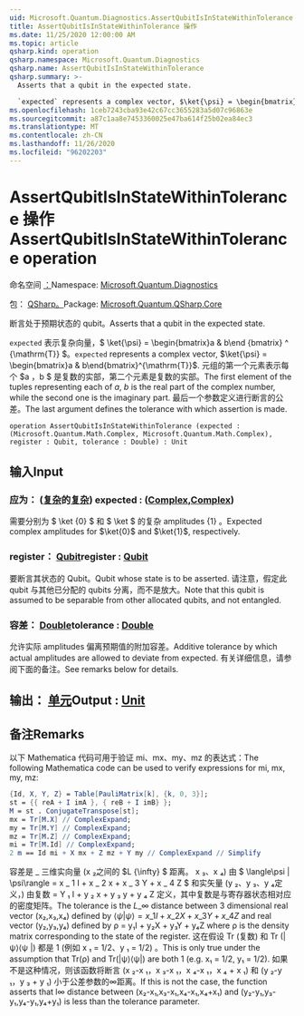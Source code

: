 ```yaml
---
uid: Microsoft.Quantum.Diagnostics.AssertQubitIsInStateWithinTolerance
title: AssertQubitIsInStateWithinTolerance 操作
ms.date: 11/25/2020 12:00:00 AM
ms.topic: article
qsharp.kind: operation
qsharp.namespace: Microsoft.Quantum.Diagnostics
qsharp.name: AssertQubitIsInStateWithinTolerance
qsharp.summary: >-
  Asserts that a qubit in the expected state.

  `expected` represents a complex vector, $\ket{\psi} = \begin{bmatrix}a & b\end{bmatrix}^{\mathrm{T}}$. The first element of the tuples representing each of $a$, $b$ is the real part of the complex number, while the second one is the imaginary part. The last argument defines the tolerance with which assertion is made.
ms.openlocfilehash: 1ceb7243cba93e42c67cc3655283a5d07c96863e
ms.sourcegitcommit: a87c1aa8e7453360025e47ba614f25b02ea84ec3
ms.translationtype: MT
ms.contentlocale: zh-CN
ms.lasthandoff: 11/26/2020
ms.locfileid: "96202203"
---
```

# <a name="assertqubitisinstatewithintolerance-operation"></a><span data-ttu-id="fc3f5-102">AssertQubitIsInStateWithinTolerance 操作</span><span class="sxs-lookup"><span data-stu-id="fc3f5-102">AssertQubitIsInStateWithinTolerance operation</span></span>

<span data-ttu-id="fc3f5-103">命名空间 [：](xref:Microsoft.Quantum.Diagnostics)</span><span class="sxs-lookup"><span data-stu-id="fc3f5-103">Namespace: [Microsoft.Quantum.Diagnostics](xref:Microsoft.Quantum.Diagnostics)</span></span>

<span data-ttu-id="fc3f5-104">包： [QSharp。](https://nuget.org/packages/Microsoft.Quantum.QSharp.Core)</span><span class="sxs-lookup"><span data-stu-id="fc3f5-104">Package: [Microsoft.Quantum.QSharp.Core](https://nuget.org/packages/Microsoft.Quantum.QSharp.Core)</span></span>


<span data-ttu-id="fc3f5-105">断言处于预期状态的 qubit。</span><span class="sxs-lookup"><span data-stu-id="fc3f5-105">Asserts that a qubit in the expected state.</span></span>

<span data-ttu-id="fc3f5-106">`expected` 表示复杂向量，$ \ket{\psi} = \begin{bmatrix}a & b\end {bmatrix} ^ {\mathrm{T}} $。</span><span class="sxs-lookup"><span data-stu-id="fc3f5-106">`expected` represents a complex vector, $\ket{\psi} = \begin{bmatrix}a & b\end{bmatrix}^{\mathrm{T}}$.</span></span>
<span data-ttu-id="fc3f5-107">元组的第一个元素表示每个 $a $，$b $ 是复数的实部，第二个元素是复数的实部。</span><span class="sxs-lookup"><span data-stu-id="fc3f5-107">The first element of the tuples representing each of $a$, $b$ is the real part of the complex number, while the second one is the imaginary part.</span></span>
<span data-ttu-id="fc3f5-108">最后一个参数定义进行断言的公差。</span><span class="sxs-lookup"><span data-stu-id="fc3f5-108">The last argument defines the tolerance with which assertion is made.</span></span>

```qsharp
operation AssertQubitIsInStateWithinTolerance (expected : (Microsoft.Quantum.Math.Complex, Microsoft.Quantum.Math.Complex), register : Qubit, tolerance : Double) : Unit
```


## <a name="input"></a><span data-ttu-id="fc3f5-109">输入</span><span class="sxs-lookup"><span data-stu-id="fc3f5-109">Input</span></span>

### <a name="expected--complexcomplex"></a><span data-ttu-id="fc3f5-110">应为： ([复杂](xref:Microsoft.Quantum.Math.Complex)的[复杂](xref:Microsoft.Quantum.Math.Complex)) </span><span class="sxs-lookup"><span data-stu-id="fc3f5-110">expected : ([Complex](xref:Microsoft.Quantum.Math.Complex),[Complex](xref:Microsoft.Quantum.Math.Complex))</span></span>

<span data-ttu-id="fc3f5-111">需要分别为 $ \ket {0} $ 和 $ \ket $ 的复杂 amplitudes {1} 。</span><span class="sxs-lookup"><span data-stu-id="fc3f5-111">Expected complex amplitudes for $\ket{0}$ and $\ket{1}$, respectively.</span></span>


### <a name="register--qubit"></a><span data-ttu-id="fc3f5-112">register： [Qubit](xref:microsoft.quantum.lang-ref.qubit)</span><span class="sxs-lookup"><span data-stu-id="fc3f5-112">register : [Qubit](xref:microsoft.quantum.lang-ref.qubit)</span></span>

<span data-ttu-id="fc3f5-113">要断言其状态的 Qubit。</span><span class="sxs-lookup"><span data-stu-id="fc3f5-113">Qubit whose state is to be asserted.</span></span> <span data-ttu-id="fc3f5-114">请注意，假定此 qubit 与其他已分配的 qubits 分离，而不是放大。</span><span class="sxs-lookup"><span data-stu-id="fc3f5-114">Note that this qubit is assumed to be separable from other allocated qubits, and not entangled.</span></span>


### <a name="tolerance--double"></a><span data-ttu-id="fc3f5-115">容差： [Double](xref:microsoft.quantum.lang-ref.double)</span><span class="sxs-lookup"><span data-stu-id="fc3f5-115">tolerance : [Double](xref:microsoft.quantum.lang-ref.double)</span></span>

<span data-ttu-id="fc3f5-116">允许实际 amplitudes 偏离预期值的附加容差。</span><span class="sxs-lookup"><span data-stu-id="fc3f5-116">Additive tolerance by which actual amplitudes are allowed to deviate from expected.</span></span>
<span data-ttu-id="fc3f5-117">有关详细信息，请参阅下面的备注。</span><span class="sxs-lookup"><span data-stu-id="fc3f5-117">See remarks below for details.</span></span>



## <a name="output--unit"></a><span data-ttu-id="fc3f5-118">输出： [单元](xref:microsoft.quantum.lang-ref.unit)</span><span class="sxs-lookup"><span data-stu-id="fc3f5-118">Output : [Unit](xref:microsoft.quantum.lang-ref.unit)</span></span>



## <a name="remarks"></a><span data-ttu-id="fc3f5-119">备注</span><span class="sxs-lookup"><span data-stu-id="fc3f5-119">Remarks</span></span>

<span data-ttu-id="fc3f5-120">以下 Mathematica 代码可用于验证 mi、mx、my、mz 的表达式：</span><span class="sxs-lookup"><span data-stu-id="fc3f5-120">The following Mathematica code can be used to verify expressions for mi, mx, my, mz:</span></span>

```mathematica
{Id, X, Y, Z} = Table[PauliMatrix[k], {k, 0, 3}];
st = {{ reA + I imA }, { reB + I imB} };
M = st . ConjugateTranspose[st];
mx = Tr[M.X] // ComplexExpand;
my = Tr[M.Y] // ComplexExpand;
mz = Tr[M.Z] // ComplexExpand;
mi = Tr[M.Id] // ComplexExpand;
2 m == Id mi + X mx + Z mz + Y my // ComplexExpand // Simplify
```

<span data-ttu-id="fc3f5-121">容差是 \_ 三维实向量 (x ₂之间的 $L {\infty} $ 距离。 x ₃、x ₄) 由 $ \langle\psi | \psi\rangle = x \_ 1 I + x \_ 2 x + x \_ 3 Y + x \_ 4 Z $ 和实矢量 (y ₂、y ₃、y ₄定义，) 由复数 = Y ₁ I + y ₂ x + y ₃ y + y ₄ Z 定义，其中复数是与寄存器状态相对应的密度矩阵。</span><span class="sxs-lookup"><span data-stu-id="fc3f5-121">The tolerance is the $L\_{\infty}$ distance between 3 dimensional real vector (x₂,x₃,x₄) defined by $\langle\psi|\psi\rangle = x\_1 I + x\_2 X + x\_3 Y + x\_4 Z$ and real vector (y₂,y₃,y₄) defined by ρ = y₁I + y₂X + y₃Y + y₄Z where ρ is the density matrix corresponding to the state of the register.</span></span>
<span data-ttu-id="fc3f5-122">这在假设 Tr (复数) 和 Tr (| ψ⟩⟨ψ |) 都是 1 (例如 x ₁ = 1/2、y ₁ = 1/2) 。</span><span class="sxs-lookup"><span data-stu-id="fc3f5-122">This is only true under the assumption that Tr(ρ) and Tr(|ψ⟩⟨ψ|) are both 1 (e.g. x₁ = 1/2, y₁ = 1/2).</span></span>
<span data-ttu-id="fc3f5-123">如果不是这种情况，则该函数将断言 (x ₂-x ₁，x ₃-x ₁，x ₄-x ₁，x ₄ + x ₁) 和 (y ₂-y ₁，y ₃ + y ₁) 小于公差参数的∞距离。</span><span class="sxs-lookup"><span data-stu-id="fc3f5-123">If this is not the case, the function asserts that l∞ distance between (x₂-x₁,x₃-x₁,x₄-x₁,x₄+x₁) and (y₂-y₁,y₃-y₁,y₄-y₁,y₄+y₁) is less than the tolerance parameter.</span></span>